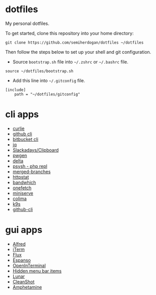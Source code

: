 # dotfiles
My personal dotfiles.

To get started, clone this repository into your home directory:
```
git clone https://github.com/semiherdogan/dotfiles ~/dotfiles
```

Then follow the steps below to set up your shell and git configuration.

- Source `bootstrap.sh` file into `~/.zshrc` or `~/.bashrc` file.
```
source ~/dotfiles/bootstrap.sh
```

- Add this line into `~/.gitconfig` file.
```
[include]
	path = "~/dotfiles/gitconfig"
```

# cli apps
- [curlie](https://github.com/rs/curlie)
- [github cli](https://cli.github.com/)
- [bitbucket cli](https://github.com/bb-cli/bb-cli)
- [jq](https://jqlang.org/)
- [Slackadays/Clipboard](https://github.com/Slackadays/Clipboard)
- [pwgen](https://formulae.brew.sh/formula/pwgen)
- [delta](https://github.com/dandavison/delta)
- [psysh - php repl](https://psysh.org/)
- [merged-branches](https://github.com/semiherdogan/merged-branches)
- [httpstat](https://github.com/davecheney/httpstat)
- [bandwhich](https://github.com/imsnif/bandwhich)
- [onefetch](https://github.com/o2sh/onefetch)
- [miniserve](https://github.com/svenstaro/miniserve)
- [colima](https://github.com/abiosoft/colima)
- [k9s](https://github.com/derailed/k9s)
- [github-cli](https://cli.github.com/)


# gui apps
- [Alfred](https://www.alfredapp.com/)
- [iTerm](https://iterm2.com/)
- [Flux](https://justgetflux.com/)
- [Espanso](https://espanso.org/)
- [OpenInTerminal](https://github.com/Ji4n1ng/OpenInTerminal)
- [Hidden menu bar items](https://github.com/dwarvesf/hidden)
- [Lunar](https://lunar.fyi/)
- [CleanShot](https://cleanshot.com/)
- [Amphetamine](https://apps.apple.com/us/app/amphetamine/id937984704)

